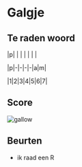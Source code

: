 # Galgje

## Te raden woord

|p| | | | | | |

|p|-|-|-|-|a|m|

|1|2|3|4|5|6|7|

## Score
![gallow](./images/2.png)

## Beurten
* ik raad een R
